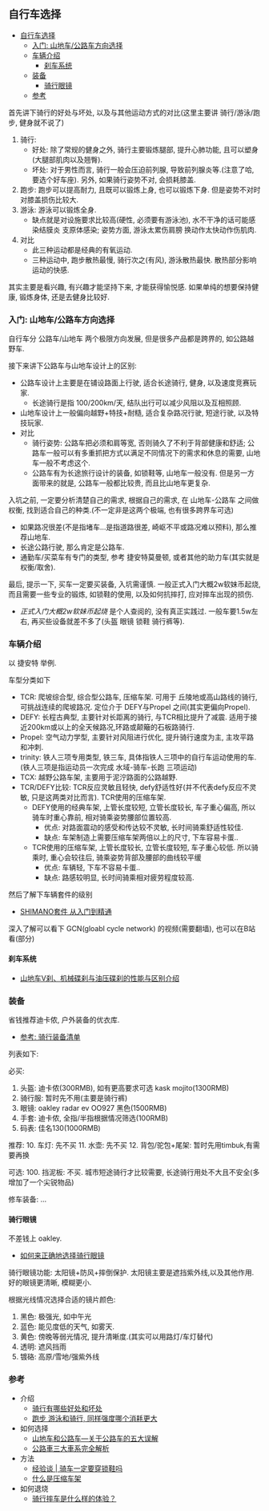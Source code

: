 ## 自行车选择
<!-- TOC -->

- [自行车选择](#自行车选择)
    - [入门: 山地车/公路车方向选择](#入门-山地车公路车方向选择)
    - [车辆介绍](#车辆介绍)
        - [刹车系统](#刹车系统)
    - [装备](#装备)
        - [骑行眼镜](#骑行眼镜)
    - [参考](#参考)

<!-- /TOC -->

首先讲下骑行的好处与坏处, 以及与其他运动方式的对比(这里主要讲 骑行/游泳/跑步, 健身就不说了)
1. 骑行: 
    - 好处: 除了常规的健身之外, 骑行主要锻炼腿部, 提升心肺功能, 且可以塑身(大腿部肌肉以及翘臀).
    - 坏处: 对于男性而言, 骑行一般会压迫前列腺, 导致前列腺炎等.(注意了哈, 要选个好车座). 另外, 如果骑行姿势不对, 会损耗膝盖. 
2. 跑步: 跑步可以提高耐力, 且既可以锻炼上身, 也可以锻炼下身. 但是姿势不对时对膝盖损伤比较大.
3. 游泳: 游泳可以锻炼全身.
    - 缺点就是对设施要求比较高(硬性, 必须要有游泳池), 水不干净的话可能感染结膜炎 支原体感染; 姿势方面, 游泳太累伤肩膀 换动作太快动作伤肌肉.
4. 对比
    - 此三种运动都是经典的有氧运动.
    - 三种运动中, 跑步散热最慢, 骑行次之(有风), 游泳散热最快. 散热部分影响运动的快感.

其实主要是看兴趣, 有兴趣才能坚持下来, 才能获得愉悦感. 如果单纯的想要保持健康, 锻炼身体, 还是去健身比较好.

### 入门: 山地车/公路车方向选择
自行车分 公路车/山地车 两个极限方向发展, 但是很多产品都是跨界的, 如公路越野车.

接下来讲下公路车与山地车设计上的区别:
- 公路车设计上主要是在铺设路面上行驶, 适合长途骑行, 健身, 以及速度竞赛玩家.
    - 长途骑行是指 100/200km/天, 结队出行可以减少风阻以及互相照顾.
- 山地车设计上一般偏向越野+特技+耐糙, 适合复杂路况行驶, 短途行驶, 以及特技玩家.
- 对比
    - 骑行姿势: 公路车把必须和肩等宽, 否则骑久了不利于背部健康和舒适; 公路车一般可以有多重抓把方式以满足不同情况下的需求和休息的需要, 山地车一般不考虑这个.
    - 公路车有为长途旅行设计的装备, 如锁鞋等, 山地车一般没有. 但是另一方面带来的就是, 公路车一般都比较贵, 而且比山地车更复杂.

入坑之前, 一定要分析清楚自己的需求, 根据自己的需求, 在 山地车-公路车 之间做权衡, 找到适合自己的种类.(不一定非是这两个极端, 也有很多跨界车可选)
- 如果路况很差(不是指堵车...是指道路很差, 崎岖不平或路况难以预料), 那么推荐山地车.
- 长途公路行驶, 那么肯定是公路车.
- 通勤车/买菜车有专门的类型, 参考 捷安特莫曼顿, 或者其他的助力车(其实就是权衡/取舍).

最后, 提示一下, 买车一定要买装备, 入坑需谨慎. 一般正式入门大概2w软妹币起烧, 而且需要一些专业的锻炼, 如锁鞋的使用, 以及如何抗摔打, 应对摔车出现的损伤.
- _正式入门大概2w软妹币起烧_ 是个人查阅的, 没有真正实践过. 一般车要1.5w左右, 再买些设备就差不多了(头盔 眼镜 锁鞋 骑行裤等).

### 车辆介绍
以 捷安特 举例.

车型分类如下
- TCR: 爬坡综合型, 综合型公路车, 压缩车架. 可用于 丘陵地或高山路线的骑行, 可挑战连续的爬坡路况. 定位介于 DEFY与Propel 之间(其实更偏向Propel).
- DEFY: 长程古典型, 主要针对长距离的骑行, 与TCR相比提升了减震. 适用于接近200km或以上的全天候路况,环路或颠簸的石板路骑行.
- Propel: 空气动力学型, 主要针对风阻进行优化, 提升骑行速度为主, 主攻平路和冲刺.
- trinity: 铁人三项专用类型, 铁三车, 具体指铁人三项中的自行车运动使用的车.(铁人三项是指运动员一次完成 水域-骑车-长跑 三项运动)
- TCX: 越野公路车架, 主要用于泥泞路面的公路越野.
- TCR/DEFY比较: TCR反应灵敏且轻快, defy舒适性好(并不代表defy反应不灵敏, 只是这两类对比而言). TCR使用的压缩车架.
    - DEFY使用的经典车架, 上管长度较短, 立管长度较长, 车子重心偏高, 所以骑车时重心靠前, 相对骑乘姿势腰部位置较高.
        - 优点: 对路面震动的感受和传达较不灵敏, 长时间骑乘舒适性较佳.
        - 缺点: 车架制造上需要压缩车架两倍以上的尺寸, 下车容易卡蛋..
    - TCR使用的压缩车架, 上管长度较长, 立管长度较短, 车子重心较低. 所以骑乘时, 重心会较往后, 骑乘姿势背部及腰部的曲线较平缓
        - 优点: 车辆轻, 下车不容易卡蛋..
        - 缺点: 路感较明显, 长时间骑乘相对疲劳程度较高.
    
然后了解下车辆套件的级别
- [SHIMANO套件 从入门到精通](http://www.bicyclew.com/qixingzhuangbei/read-4-7102-4.html)
    
深入了解可以看下 GCN(gloabl cycle network) 的视频(需要翻墙), 也可以在B站看(部分)

#### 刹车系统
- [山地车V刹、机械碟刹与油压碟刹的性能与区别介绍](http://www.biketo.com/knowledge/9400.html)

### 装备
省钱推荐迪卡侬, 户外装备的优衣库.

- [参考: 骑行装备清单](https://zhuanlan.zhihu.com/p/44540316)

列表如下:

必买:
1. 头盔:  迪卡侬(300RMB), 如有更高要求可选 kask mojito(1300RMB)
2. 骑行服: 暂时先不用(主要是骑行裤)
3. 眼镜: oakley radar ev OO927 黑色(1500RMB)
4. 手套: 迪卡侬, 全指/半指根据情况筛选(100RMB)
5. 码表: 佳名130(1000RMB)

推荐:
10. 车灯: 先不买
11. 水壶: 先不买
12. 背包/驼包+尾架: 暂时先用timbuk,有需要再换

可选:
100. 挡泥板: 不买. 城市短途骑行才比较需要, 长途骑行用处不大且不安全(多增加了一个尖锐物品)

修车装备: ...

#### 骑行眼镜
不差钱上 oakley.

- [如何来正确地选择骑行眼镜](http://www.biketo.com/knowledge/9222_1.html)

骑行眼镜功能: 太阳镜+防风+摔倒保护. 太阳镜主要是遮挡紫外线,以及其他作用. 好的眼镜更清晰, 模糊更小.

根据光线情况选择合适的镜片颜色:
1. 黑色: 极强光, 如中午光
2. 蓝色: 能见度低的天气, 如雾天.
3. 黄色: 傍晚等弱光情况, 提升清晰度.(其实可以用路灯/车灯替代)
4. 透明: 遮风挡雨
5. 镀硌: 高原/雪地/强紫外线

### 参考
- 介绍
    - [骑行有哪些好处和坏处](https://zhuanlan.zhihu.com/p/25705777)
    - [跑步 游泳和骑行, 同样强度哪个消耗更大](https://zhuanlan.zhihu.com/p/44727166)
- 如何选择
    - [山地车和公路车—关于公路车的五大误解](https://www.jianshu.com/p/WXHqas)
    - [公路車三大車系完全解析](http://www.cycling-update.info/activity/new-arrival/1203-2015-07-02-09-33-18)
- 方法
    - [经验谈 | 骑车一定要穿锁鞋吗](https://www.bicycling.net.cn/index.php?route=article/article&blog_article_id=4074)
    - [什么是压缩车架](http://www.biketo.com/product/2365.html)
- 如何退烧
    - [骑行摔车是什么样的体验？](https://www.zhihu.com/question/29843795)
